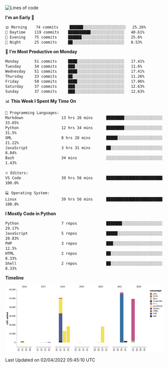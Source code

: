 <!--START_SECTION:waka-->
![Lines of code](https://img.shields.io/badge/From%20Hello%20World%20I%27ve%20Written-210%20Thousand%20lines%20of%20code-blue)

**I'm an Early 🐤** 

```text
🌞 Morning    74 commits     ██████░░░░░░░░░░░░░░░░░░░   25.26% 
🌆 Daytime    119 commits    ██████████░░░░░░░░░░░░░░░   40.61% 
🌃 Evening    75 commits     ██████░░░░░░░░░░░░░░░░░░░   25.6% 
🌙 Night      25 commits     ██░░░░░░░░░░░░░░░░░░░░░░░   8.53%

```
📅 **I'm Most Productive on Monday** 

```text
Monday       51 commits     ████░░░░░░░░░░░░░░░░░░░░░   17.41% 
Tuesday      34 commits     ███░░░░░░░░░░░░░░░░░░░░░░   11.6% 
Wednesday    51 commits     ████░░░░░░░░░░░░░░░░░░░░░   17.41% 
Thursday     33 commits     ██░░░░░░░░░░░░░░░░░░░░░░░   11.26% 
Friday       50 commits     ████░░░░░░░░░░░░░░░░░░░░░   17.06% 
Saturday     37 commits     ███░░░░░░░░░░░░░░░░░░░░░░   12.63% 
Sunday       37 commits     ███░░░░░░░░░░░░░░░░░░░░░░   12.63%

```


📊 **This Week I Spent My Time On** 

```text
💬 Programming Languages: 
Markdown                 13 hrs 26 mins      ████████░░░░░░░░░░░░░░░░░   33.65% 
Python                   12 hrs 34 mins      ████████░░░░░░░░░░░░░░░░░   31.5% 
XML                      8 hrs 28 mins       █████░░░░░░░░░░░░░░░░░░░░   21.22% 
JavaScript               3 hrs 31 mins       ██░░░░░░░░░░░░░░░░░░░░░░░   8.84% 
Bash                     34 mins             ░░░░░░░░░░░░░░░░░░░░░░░░░   1.43%

🔥 Editors: 
VS Code                  39 hrs 56 mins      █████████████████████████   100.0%

💻 Operating System: 
Linux                    39 hrs 56 mins      █████████████████████████   100.0%

```

**I Mostly Code in Python** 

```text
Python                   7 repos             ███████░░░░░░░░░░░░░░░░░░   29.17% 
JavaScript               5 repos             █████░░░░░░░░░░░░░░░░░░░░   20.83% 
PHP                      3 repos             ███░░░░░░░░░░░░░░░░░░░░░░   12.5% 
HTML                     2 repos             ██░░░░░░░░░░░░░░░░░░░░░░░   8.33% 
Shell                    2 repos             ██░░░░░░░░░░░░░░░░░░░░░░░   8.33%

```


**Timeline**

![Chart not found](https://raw.githubusercontent.com/telesoho/telesoho/master/charts/bar_graph.png) 


 Last Updated on 02/04/2022 05:45:10 UTC
<!--END_SECTION:waka-->


<!--
**telesoho/telesoho** is a ✨ _special_ ✨ repository because its `README.md` (this file) appears on your GitHub profile.

Here are some ideas to get you started:

- 🔭 I’m currently working on ...
- 🌱 I’m currently learning ...
- 👯 I’m looking to collaborate on ...
- 🤔 I’m looking for help with ...
- 💬 Ask me about ...
- 📫 How to reach me: ...
- 😄 Pronouns: ...
- ⚡ Fun fact: ...
-->
